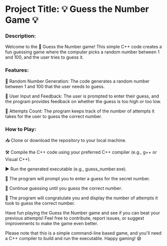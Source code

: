 # Project Title: 💡 Guess the Number Game 💡

### Description:

Welcome to the 🔮 Guess the Number game! This simple C++ code creates a fun guessing game where the computer picks a random number between 1 and 100, and the user tries to guess it.

### Features:

🔢 Random Number Generation: The code generates a random number between 1 and 100 that the user needs to guess.

🎯 User Input and Feedback: The user is prompted to enter their guess, and the program provides feedback on whether the guess is too high or too low.

🔢 Attempts Count: The program keeps track of the number of attempts it takes for the user to guess the correct number.

### How to Play:

📥 Clone or download the repository to your local machine.

🛠️ Compile the C++ code using your preferred C++ compiler (e.g., g++ or Visual C++).

▶️ Run the generated executable (e.g., guess_number.exe).

🤔 The program will prompt you to enter a guess for the secret number.

🔁 Continue guessing until you guess the correct number.

🎉 The program will congratulate you and display the number of attempts it took to guess the correct number.

Have fun playing the Guess the Number game and see if you can beat your previous attempts! Feel free to contribute, report issues, or suggest improvements to make the game even better.

Please note that this is a simple command-line based game, and you'll need a C++ compiler to build and run the executable. Happy gaming! 😄
